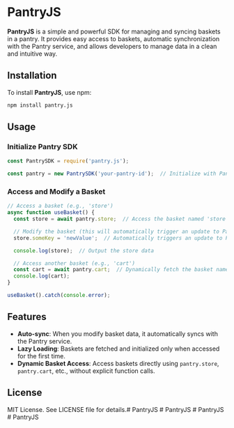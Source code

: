# PantryJS

**PantryJS** is a simple and powerful SDK for managing and syncing baskets in a pantry. It provides easy access to baskets, automatic synchronization with the Pantry service, and allows developers to manage data in a clean and intuitive way.

## Installation

To install **PantryJS**, use npm:

```bash
npm install pantry.js
```

## Usage

### Initialize Pantry SDK

```javascript
const PantrySDK = require('pantry.js');

const pantry = new PantrySDK('your-pantry-id');  // Initialize with Pantry ID
```

### Access and Modify a Basket

```javascript
// Access a basket (e.g., 'store')
async function useBasket() {
  const store = await pantry.store;  // Access the basket named 'store'

  // Modify the basket (this will automatically trigger an update to Pantry)
  store.someKey = 'newValue';  // Automatically triggers an update to Pantry!

  console.log(store);  // Output the store data

  // Access another basket (e.g., 'cart')
  const cart = await pantry.cart;  // Dynamically fetch the basket named 'cart'
  console.log(cart);
}

useBasket().catch(console.error);
```

## Features

- **Auto-sync**: When you modify basket data, it automatically syncs with the Pantry service.
- **Lazy Loading**: Baskets are fetched and initialized only when accessed for the first time.
- **Dynamic Basket Access**: Access baskets directly using `pantry.store`, `pantry.cart`, etc., without explicit function calls.

## License

MIT License. See LICENSE file for details.#   P a n t r y J S  
 #   P a n t r y J S  
 #   P a n t r y J S  
 #   P a n t r y J S  
 